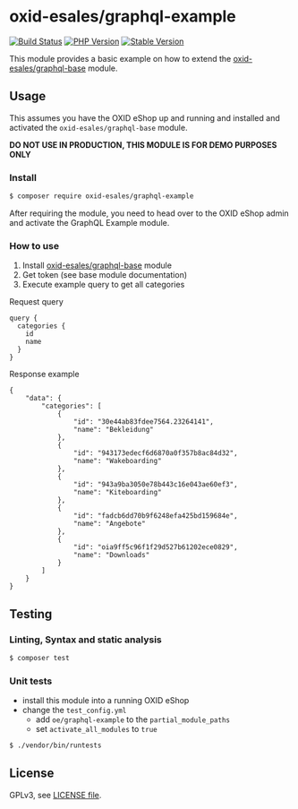 # oxid-esales/graphql-example

[![Build Status](https://img.shields.io/travis/com/OXID-eSales/graphql-example-module.svg?style=for-the-badge&logo=travis)](https://travis-ci.com/OXID-eSales/graphql-example-module) [![PHP Version](https://img.shields.io/packagist/php-v/oxid-esales/graphql-example.svg?style=for-the-badge)](https://github.com/oxid-esales/graphql-example-module) [![Stable Version](https://img.shields.io/packagist/v/oxid-esales/graphql-example.svg?style=for-the-badge&label=latest)](https://packagist.org/packages/oxid-esales/graphql-example)

This module provides a basic example on how to extend the [oxid-esales/graphql-base](https://github.com/OXID-eSales/graphql-base-module) module.

## Usage

This assumes you have the OXID eShop up and running and installed and activated the `oxid-esales/graphql-base` module.

**DO NOT USE IN PRODUCTION, THIS MODULE IS FOR DEMO PURPOSES ONLY**

### Install

```bash
$ composer require oxid-esales/graphql-example
```

After requiring the module, you need to head over to the OXID eShop admin and
activate the GraphQL Example module.

### How to use
1. Install [oxid-esales/graphql-base](https://github.com/OXID-eSales/graphql-base-module) module 
2. Get token (see base module documentation)
3. Execute example query to get all categories

Request query
```
query {
  categories {
    id
    name
  }
}
```

Response example
```
{
    "data": {
        "categories": [
            {
                "id": "30e44ab83fdee7564.23264141",
                "name": "Bekleidung"
            },
            {
                "id": "943173edecf6d6870a0f357b8ac84d32",
                "name": "Wakeboarding"
            },
            {
                "id": "943a9ba3050e78b443c16e043ae60ef3",
                "name": "Kiteboarding"
            },
            {
                "id": "fadcb6dd70b9f6248efa425bd159684e",
                "name": "Angebote"
            },
            {
                "id": "oia9ff5c96f1f29d527b61202ece0829",
                "name": "Downloads"
            }
        ]
    }
}
```

## Testing

### Linting, Syntax and static analysis

```bash
$ composer test
```

### Unit tests

- install this module into a running OXID eShop
- change the `test_config.yml`
  - add `oe/graphql-example` to the `partial_module_paths`
  - set `activate_all_modules` to `true`

```bash
$ ./vendor/bin/runtests
```

## License

GPLv3, see [LICENSE file](LICENSE).
